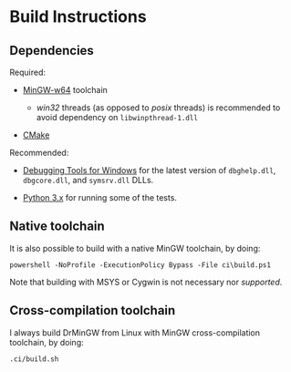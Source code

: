# Build Instructions


## Dependencies

Required:

 * [MinGW-w64](http://mingw-w64.sourceforge.net/) toolchain

   * _win32_ threads (as opposed to _posix_ threads) is recommended to avoid dependency on `libwinpthread-1.dll`

 * [CMake](http://www.cmake.org/)

Recommended:

 * [Debugging Tools for Windows](https://msdn.microsoft.com/en-us/library/windows/hardware/ff551063.aspx)
   for the latest version of `dbghelp.dll`, `dbgcore.dll`, and `symsrv.dll` DLLs.

 * [Python 3.x](https://www.python.org/downloads/) for running some of the tests.


## Native toolchain

It is also possible to build with a native MinGW toolchain, by doing:

    powershell -NoProfile -ExecutionPolicy Bypass -File ci\build.ps1

Note that building with MSYS or Cygwin is not necessary nor *supported*.


## Cross-compilation toolchain

I always build DrMinGW from Linux with MinGW cross-compilation toolchain, by
doing:

    .ci/build.sh
